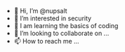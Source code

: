 - 👋 Hi, I’m @nupsalt
- 👀 I’m interested in security 
- 🌱 I am learning the basics of coding
- 💞️ I’m looking to collaborate on ...
- 📫 How to reach me ...

<!---
enzoycode/enzoycode is a ✨ special ✨ repository because its `README.md` (this file) appears on your GitHub profile.
You can click the Preview link to take a look at your changes.
--->
